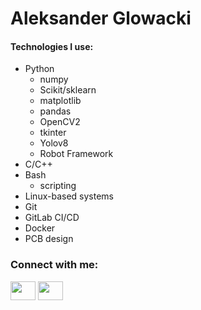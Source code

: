 # Aleksander Glowacki

#### Technologies I use:
- Python
    - numpy
    - Scikit/sklearn
    - matplotlib
    - pandas
    - OpenCV2
    - tkinter
    - Yolov8
    - Robot Framework
- C/C++
- Bash
  - scripting
- Linux-based systems
- Git
- GitLab CI/CD
- Docker
- PCB design

<h3 align="left">Connect with me:</h3>
<p align="left">
<a href="https://www.linkedin.com/in/aleksander-głowacki-06a529225/" target="blank"><img align="center" src="https://cdn.jsdelivr.net/npm/simple-icons@3.0.1/icons/linkedin.svg" alt="" height="30" width="40" /></a>
<a href="https://leetcode.com/u/Alexg12624/" target="blank"><img align="center" src="https://cdn.jsdelivr.net/npm/simple-icons@3.0.1/icons/leetcode.svg" alt="" height="30" width="40" /></a>
</p>

